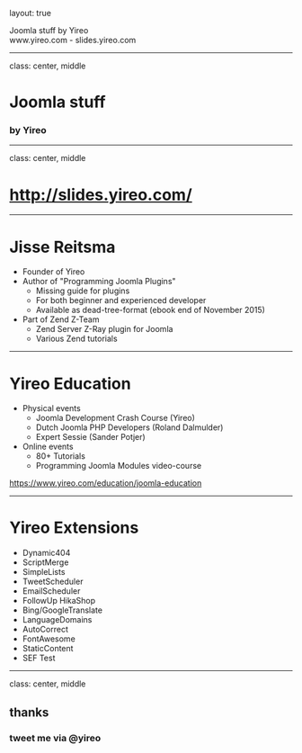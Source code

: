 layout: true
<div class="slide-heading">Joomla stuff by Yireo</div>
<div class="slide-footer">
    <span>www.yireo.com - slides.yireo.com</span>
</div>

---
class: center, middle
# Joomla stuff
### by Yireo

---
class: center, middle
# http://slides.yireo.com/

---
# Jisse Reitsma
- Founder of Yireo
- Author of "Programming Joomla Plugins"
    - Missing guide for plugins
    - For both beginner and experienced developer
    - Available as dead-tree-format (ebook end of November 2015)
- Part of Zend Z-Team
    - Zend Server Z-Ray plugin for Joomla
    - Various Zend tutorials

---
# Yireo Education
* Physical events
    - Joomla Development Crash Course (Yireo)
    - Dutch Joomla PHP Developers (Roland Dalmulder)
    - Expert Sessie (Sander Potjer)
* Online events
    - 80+ Tutorials
    - Programming Joomla Modules video-course
    
https://www.yireo.com/education/joomla-education

---
# Yireo Extensions
- Dynamic404
- ScriptMerge
- SimpleLists
- TweetScheduler
- EmailScheduler
- FollowUp HikaShop
- Bing/GoogleTranslate
- LanguageDomains
- AutoCorrect
- FontAwesome
- StaticContent
- SEF Test

---
class: center, middle
## thanks
### tweet me via @yireo

